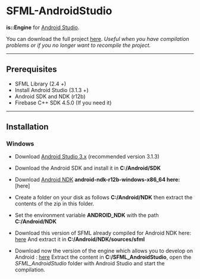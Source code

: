# SFML-AndroidStudio
**is::Engine** for [Android Studio](https://developer.android.com/studio).

You can download the full project [here](https://drive.google.com/file/d/1Un2EldpcrBtLuogcyjqbkhKVq6kwIJ29/view).
*Useful when you have compilation problems or if you no longer want to recompile the project.*

---

## Prerequisites

- SFML Library (2.4 +)
- Install Android Studio (3.1.3 +)
- Android SDK and NDK (r12b)
- Firebase C++ SDK 4.5.0 (If you need it)

---

## Installation
### Windows
- Download [Android Studio 3.x](https://developer.android.com/studio) (recommended version 3.1.3)
- Download the Android SDK and install it in **C:/Android/SDK**
- Download [Android NDK](https://developer.android.com/ndk/downloads/older_releases.html) **android-ndk-r12b-windows-x86_64 here:**
[here]
- Create a folder on your disk as follows **C:/Android/NDK** then extract the contents of the zip in this folder.

- Set the environment variable **ANDROID_NDK** with the path **C:/Android/NDK**
- Download this version of SFML already compiled for Android NDK here:
[here](https://github.com/Is-Daouda/is-Engine/tree/master/SFML_2.4.0_Build_For_NDK_r12b)
And extract it in **C:/Android/NDK/sources/sfml**

- Download now the version of the engine which allows you to develop on Android :
[here](https://github.com/Is-Daouda/is-Engine/tree/master/SFML_AndroidStudio)
Extract the content in **C:/SFML_AndroidStudio**, open the *SFML_AndroidStudio* folder with Android Studio and start the compilation.